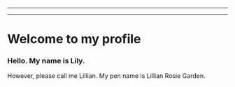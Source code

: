 *********************************************************************************************************************************************************************
   ***************************************************************************************************************************************************************


# Welcome to my profile

### Hello. My name is Lily. 
 However, please call me Lillian. 
 My pen name is Lillian Rosie Garden.                                                                                                                                                                              


